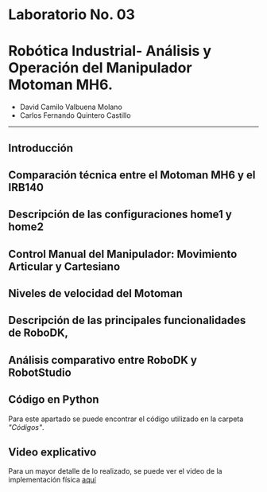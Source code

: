 # Laboratorio No. 03
# Robótica Industrial- Análisis y Operación del Manipulador Motoman MH6.

* David Camilo Valbuena Molano
* Carlos Fernando Quintero Castillo
---

## Introducción 

## Comparación técnica entre el Motoman MH6 y el IRB140

##  Descripción de las configuraciones home1 y home2

## Control Manual del Manipulador: Movimiento Articular y Cartesiano

## Niveles de velocidad del Motoman

## Descripción de las principales funcionalidades de RoboDK,

## Análisis comparativo entre RoboDK y RobotStudio

## Código en Python

Para este apartado se puede encontrar el código utilizado en la carpeta *"Códigos"*.

## Video explicativo
Para un mayor detalle de lo realizado, se puede ver el video de la implementación física [aquí](enlace)

